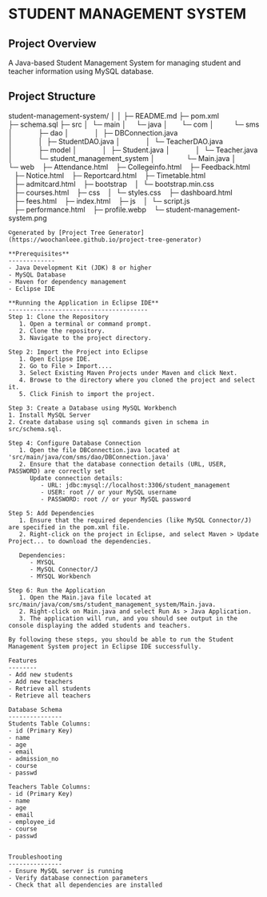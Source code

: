 **STUDENT MANAGEMENT SYSTEM**
========================

**Project Overview**
----------------
A Java-based Student Management System for managing student and teacher information using MySQL database.

**Project Structure**
-----------------
student-management-system/
│
│
├─ README.md
├─ pom.xml
├─ schema.sql
├─ src
│  └─ main
│     └─ java
│       └─ com
│          └─ sms
│             ├─ dao
│             │  ├─ DBConnection.java
│             │  ├─ StudentDAO.java
│             │  └─ TeacherDAO.java
│             ├─ model
│             │  ├─ Student.java
│             │  └─ Teacher.java
│             └─ student_management_system
│                └─ Main.java
│      
└─ web
   ├─ Attendance.html
   ├─ Collegeinfo.html
   ├─ Feedback.html
   ├─ Notice.html
   ├─ Reportcard.html
   ├─ Timetable.html
   ├─ admitcard.html
   ├─ bootstrap
   │  └─ bootstrap.min.css
   ├─ courses.html
   ├─ css
   │  └─ styles.css
   ├─ dashboard.html
   ├─ fees.html
   ├─ index.html
   ├─ js
   │  └─ script.js
   ├─ performance.html
   ├─ profile.webp
   └─ student-management-system.png
```
©generated by [Project Tree Generator](https://woochanleee.github.io/project-tree-generator)

**Prerequisites**
-------------
- Java Development Kit (JDK) 8 or higher
- MySQL Database
- Maven for dependency management
- Eclipse IDE

**Running the Application in Eclipse IDE**
---------------------------------------
Step 1: Clone the Repository
   1. Open a terminal or command prompt.
   2. Clone the repository.
   3. Navigate to the project directory.

Step 2: Import the Project into Eclipse
   1. Open Eclipse IDE.
   2. Go to File > Import....
   3. Select Existing Maven Projects under Maven and click Next.
   4. Browse to the directory where you cloned the project and select it.
   5. Click Finish to import the project.

Step 3: Create a Database using MySQL Workbench
1. Install MySQL Server
2. Create database using sql commands given in schema in src/schema.sql.

Step 4: Configure Database Connection
   1. Open the file DBConnection.java located at 'src/main/java/com/sms/dao/DBConnection.java'
   2. Ensure that the database connection details (URL, USER, PASSWORD) are correctly set
      Update connection details:
         - URL: jdbc:mysql://localhost:3306/student_management
         - USER: root // or your MySQL username
         - PASSWORD: root // or your MySQL password

Step 5: Add Dependencies
   1. Ensure that the required dependencies (like MySQL Connector/J) are specified in the pom.xml file.
   2. Right-click on the project in Eclipse, and select Maven > Update Project... to download the dependencies.

   Dependencies:
      - MYSQL
      - MySQL Connector/J
      - MYSQL Workbench

Step 6: Run the Application
   1. Open the Main.java file located at src/main/java/com/sms/student_management_system/Main.java.
   2. Right-click on Main.java and select Run As > Java Application.
   3. The application will run, and you should see output in the console displaying the added students and teachers.

By following these steps, you should be able to run the Student Management System project in Eclipse IDE successfully.

Features
--------
- Add new students
- Add new teachers
- Retrieve all students
- Retrieve all teachers

Database Schema
---------------
Students Table Columns:
- id (Primary Key)
- name
- age
- email
- admission_no
- course
- passwd

Teachers Table Columns:
- id (Primary Key)
- name
- age
- email
- employee_id
- course
- passwd


Troubleshooting
---------------
- Ensure MySQL server is running
- Verify database connection parameters
- Check that all dependencies are installed

